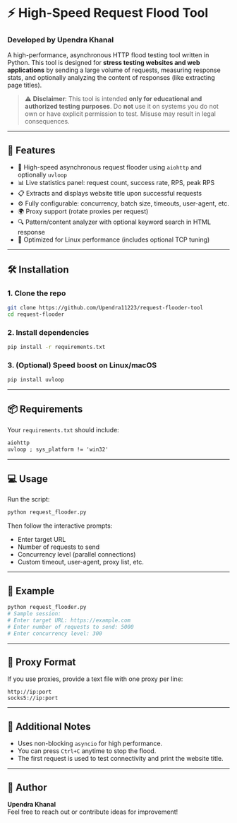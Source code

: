 # ⚡ High-Speed Request Flood Tool

### Developed by **Upendra Khanal**

A high-performance, asynchronous HTTP flood testing tool written in Python. This tool is designed for **stress testing websites and web applications** by sending a large volume of requests, measuring response stats, and optionally analyzing the content of responses (like extracting page titles).

> ⚠️ **Disclaimer**: This tool is intended **only for educational and authorized testing purposes**. Do **not** use it on systems you do not own or have explicit permission to test. Misuse may result in legal consequences.

---

## 🚀 Features

- 🔁 High-speed asynchronous request flooder using `aiohttp` and optionally `uvloop`
- 📊 Live statistics panel: request count, success rate, RPS, peak RPS
- 📋 Extracts and displays website title upon successful requests
- ⚙️ Fully configurable: concurrency, batch size, timeouts, user-agent, etc.
- 🌍 Proxy support (rotate proxies per request)
- 🔍 Pattern/content analyzer with optional keyword search in HTML response
- 🔐 Optimized for Linux performance (includes optional TCP tuning)

---

## 🛠️ Installation

### 1. Clone the repo

```bash
git clone https://github.com/Upendra11223/request-flooder-tool
cd request-flooder
```

### 2. Install dependencies

```bash
pip install -r requirements.txt
```

### 3. (Optional) Speed boost on Linux/macOS

```bash
pip install uvloop
```

---

## 📦 Requirements

Your `requirements.txt` should include:

```txt
aiohttp
uvloop ; sys_platform != 'win32'
```

---

## 💻 Usage

Run the script:

```bash
python request_flooder.py
```

Then follow the interactive prompts:

- Enter target URL
- Number of requests to send
- Concurrency level (parallel connections)
- Custom timeout, user-agent, proxy list, etc.

---

## 🧪 Example

```bash
python request_flooder.py
# Sample session:
# Enter target URL: https://example.com
# Enter number of requests to send: 5000
# Enter concurrency level: 300
```

---

## 📁 Proxy Format

If you use proxies, provide a text file with one proxy per line:

```
http://ip:port
socks5://ip:port
```

---

## 📌 Additional Notes

- Uses non-blocking `asyncio` for high performance.
- You can press `Ctrl+C` anytime to stop the flood.
- The first request is used to test connectivity and print the website title.

---

## 👤 Author

**Upendra Khanal**  
Feel free to reach out or contribute ideas for improvement!
